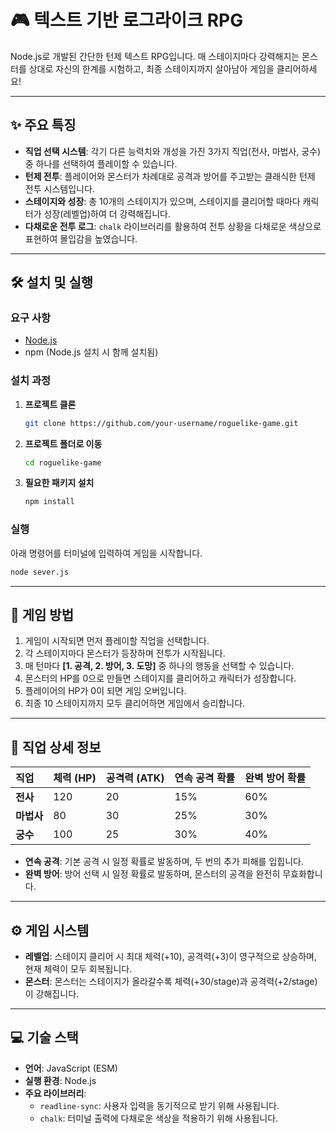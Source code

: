 
# 🎮 텍스트 기반 로그라이크 RPG

Node.js로 개발된 간단한 턴제 텍스트 RPG입니다. 매 스테이지마다 강력해지는 몬스터를 상대로 자신의 한계를 시험하고, 최종 스테이지까지 살아남아 게임을 클리어하세요!

---

## ✨ 주요 특징

*   **직업 선택 시스템**: 각기 다른 능력치와 개성을 가진 3가지 직업(전사, 마법사, 궁수) 중 하나를 선택하여 플레이할 수 있습니다.
*   **턴제 전투**: 플레이어와 몬스터가 차례대로 공격과 방어를 주고받는 클래식한 턴제 전투 시스템입니다.
*   **스테이지와 성장**: 총 10개의 스테이지가 있으며, 스테이지를 클리어할 때마다 캐릭터가 성장(레벨업)하여 더 강력해집니다.
*   **다채로운 전투 로그**: `chalk` 라이브러리를 활용하여 전투 상황을 다채로운 색상으로 표현하여 몰입감을 높였습니다.

---

## 🛠️ 설치 및 실행

### 요구 사항

*   [Node.js](https://nodejs.org/)
*   npm (Node.js 설치 시 함께 설치됨)

### 설치 과정

1.  **프로젝트 클론**

    ```bash
    git clone https://github.com/your-username/roguelike-game.git
    ```

2.  **프로젝트 폴더로 이동**

    ```bash
    cd roguelike-game
    ```

3.  **필요한 패키지 설치**

    ```bash
    npm install
    ```

### 실행

아래 명령어를 터미널에 입력하여 게임을 시작합니다.

```bash
node sever.js
```

---

## 📖 게임 방법

1.  게임이 시작되면 먼저 플레이할 직업을 선택합니다.
2.  각 스테이지마다 몬스터가 등장하며 전투가 시작됩니다.
3.  매 턴마다 **[1. 공격, 2. 방어, 3. 도망]** 중 하나의 행동을 선택할 수 있습니다.
4.  몬스터의 HP를 0으로 만들면 스테이지를 클리어하고 캐릭터가 성장합니다.
5.  플레이어의 HP가 0이 되면 게임 오버입니다.
6.  최종 10 스테이지까지 모두 클리어하면 게임에서 승리합니다.

---

## 🏹 직업 상세 정보

| 직업 | 체력 (HP) | 공격력 (ATK) | 연속 공격 확률 | 완벽 방어 확률 |
| :--- | :--- | :--- | :--- | :--- |
| **전사** | 120 | 20 | 15% | 60% |
| **마법사** | 80 | 30 | 25% | 30% |
| **궁수** | 100 | 25 | 30% | 40% |

*   **연속 공격**: 기본 공격 시 일정 확률로 발동하며, 두 번의 추가 피해를 입힙니다.
*   **완벽 방어**: 방어 선택 시 일정 확률로 발동하며, 몬스터의 공격을 완전히 무효화합니다.

---

## ⚙️ 게임 시스템

*   **레벨업**: 스테이지 클리어 시 최대 체력(+10), 공격력(+3)이 영구적으로 상승하며, 현재 체력이 모두 회복됩니다.
*   **몬스터**: 몬스터는 스테이지가 올라갈수록 체력(+30/stage)과 공격력(+2/stage)이 강해집니다.

---

## 💻 기술 스택

*   **언어**: JavaScript (ESM)
*   **실행 환경**: Node.js
*   **주요 라이브러리**:
    *   `readline-sync`: 사용자 입력을 동기적으로 받기 위해 사용됩니다.
    *   `chalk`: 터미널 출력에 다채로운 색상을 적용하기 위해 사용됩니다.
